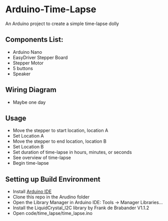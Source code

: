 # Arduino-Time-Lapse
An Arduino project to create a simple time-lapse dolly

## Components List:
* Arduino Nano
* EasyDriver Stepper Board
* Stepper Motor
* 5 buttons
* Speaker

## Wiring Diagram
* Maybe one day

## Usage
* Move the stepper to start location, location A
* Set Location A
* Move the stepper to end location, location B
* Set Location B
* Set duration of time-lapse in hours, minutes, or seconds
* See overview of time-lapse
* Begin time-lapse

## Setting up Build Environment
* Install [Arduino IDE](https://www.arduino.cc/en/Main/Software)
* Clone this repo in the Arudino folder
* Open the Library Manager in Arduino IDE: Tools -> Manager Libraries...
* Install the LiquidCrystal_I2C library by Frank de Brabander V1.1.2
* Open code/time_lapse/time_lapse.ino

